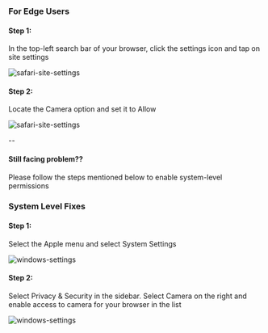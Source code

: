 ### For Edge Users

#### Step 1:
In the top-left search bar of your browser, click the settings icon and tap on site settings


![safari-site-settings](https://d2beiqkhq929f0.cloudfront.net/public_assets/assets/000/099/816/original/edge_camera_share_s1.png?1733907413)



#### Step 2:
Locate the Camera option and set it to Allow


![safari-site-settings](https://d2beiqkhq929f0.cloudfront.net/public_assets/assets/000/099/817/original/edge_camera_share_s1.png?1733907458)

--

#### Still facing problem??
Please follow the steps mentioned below to enable system-level permissions


### System Level Fixes

#### Step 1:
Select the Apple menu and select System Settings


![windows-settings](https://d2beiqkhq929f0.cloudfront.net/public_assets/assets/000/099/823/original/window_camera_share_s1.png?1733911602)



#### Step 2:
Select Privacy & Security in the sidebar. Select Camera on the right and enable access to camera for your browser in the list


![windows-settings](https://d2beiqkhq929f0.cloudfront.net/public_assets/assets/000/099/824/original/window_camera_share_s2.png?1733911631)
